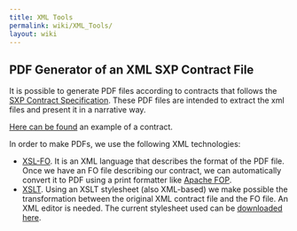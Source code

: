 ```yaml
---
title: XML Tools
permalink: wiki/XML_Tools/
layout: wiki
---
```


PDF Generator of an XML SXP Contract File
-----------------------------------------

It is possible to generate PDF files according to contracts that follows
the [SXP Contract Specification](/wiki/SXP_Contract_Specification "wikilink").
These PDF files are intended to extract the xml files and present it in
a narrative way.

[Here can be
found](https://docs.google.com/file/d/0B4JKZAq0izyxV1VQYVRxZXJOQkE/edit?usp=sharing)
an example of a contract.

In order to make PDFs, we use the following XML technologies:

-   [XSL-FO](http://en.wikipedia.org/wiki/XSL_Formatting_Objects). It is
    an XML language that describes the format of the PDF file. Once we
    have an FO file describing our contract, we can automatically
    convert it to PDF using a print formatter like [Apache
    FOP](http://xmlgraphics.apache.org/fop/).
-   [XSLT](http://en.wikipedia.org/wiki/XSL_Transformations). Using an
    XSLT stylesheet (also XML-based) we make possible the transformation
    between the original XML contract file and the FO file. An XML
    editor is needed. The current stylesheet used can be [downloaded
    here](https://docs.google.com/file/d/0B4JKZAq0izyxU1ZUbzhaR3dNamc/edit?usp=sharing).

